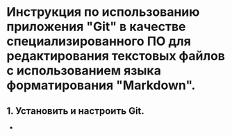 # Инструкция по использованию приложения "Git" в качестве специализированного ПО для редактирования текстовых файлов с использованием языка форматирования "Markdown".

## 1. Установить и настроить Git.
* 
